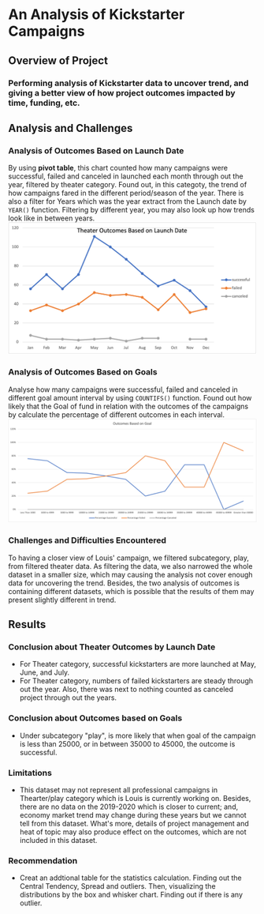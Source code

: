 # An Analysis of Kickstarter Campaigns
## Overview of Project
### Performing analysis of Kickstarter data to uncover trend, and giving a better view of how project outcomes impacted by time, funding, etc.
## Analysis and Challenges
### Analysis of Outcomes Based on Launch Date
By using **pivot table**, this chart counted how many campaigns were successful, failed and canceled in launched each month through out the year, filtered by theater category. Found out, in this categoty, the trend of how campaigns fared in the different period/season of the year. There is also a filter for Years which was the year extract from the Launch date by `YEAR()` function. Filtering by different year, you may also look up how trends look like in between years.
![launch_date](Theater_Outcomes_vs_Launch.png)
### Analysis of Outcomes Based on Goals
Analyse how many campaigns were successful, failed and canceled in different goal amount interval by using `COUNTIFS()` function. Found out how likely that the Goal of fund in relation with the outcomes of the campaigns by calculate the percentage of different outcomes in each interval.
![goals](Outcomes_vs_Goals.png)
### Challenges and Difficulties Encountered 
To having a closer view of Louis' campaign, we filtered subcategory, play, from filtered theater data. As filtering the data, we also narrowed the whole dataset in a smaller size, which may causing the analysis not cover enough data for uncovering the trend. Besides, the two analysis of outcomes is containing different datasets, which is possible that the results of them may present slightly different in trend.
## Results
### Conclusion about Theater Outcomes by Launch Date
- For Theater category, successful kickstarters are more launched at May, June, and July.
- For Theater category, numbers of failed kickstarters are steady through out the year. Also, there was next to nothing counted as canceled project through out the years.
### Conclusion about Outcomes based on Goals
- Under subcategory "play", is more likely that when goal of the campaign is less than 25000, or in between 35000 to 45000, the outcome is successful.
### Limitations
- This dataset may not represent all professional campaigns in Thearter/play category which is Louis is currently working on. Besides, there are no data on the 2019-2020 which is closer to current; and, economy market trend may change during these years but we cannot tell from this dataset. What's more, details of project management and heat of topic may also produce effect on the outcomes, which are not included in this dataset. 
### Recommendation
- Creat an addtional table for the statistics calculation. Finding out the Central Tendency, Spread and outliers. Then, visualizing the distributions by the box and whisker chart. Finding out if there is any outlier.
